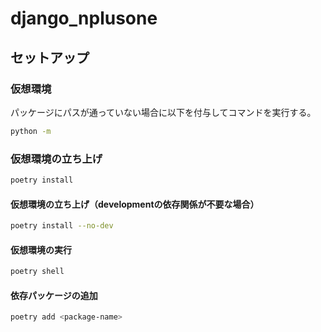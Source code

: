 # django_nplusone
## セットアップ
### 仮想環境
パッケージにパスが通っていない場合に以下を付与してコマンドを実行する。
```bash
python -m 
```

### 仮想環境の立ち上げ
```bash
poetry install
```

#### 仮想環境の立ち上げ（developmentの依存関係が不要な場合）
```bash
poetry install --no-dev
```

#### 仮想環境の実行
```bash
poetry shell
```

#### 依存パッケージの追加
```bash
poetry add <package-name>
```